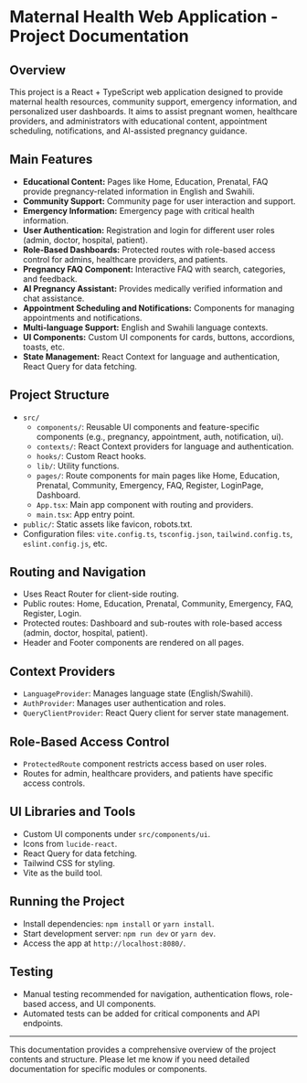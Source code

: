 # Maternal Health Web Application - Project Documentation

## Overview
This project is a React + TypeScript web application designed to provide maternal health resources, community support, emergency information, and personalized user dashboards. It aims to assist pregnant women, healthcare providers, and administrators with educational content, appointment scheduling, notifications, and AI-assisted pregnancy guidance.

## Main Features
- **Educational Content:** Pages like Home, Education, Prenatal, FAQ provide pregnancy-related information in English and Swahili.
- **Community Support:** Community page for user interaction and support.
- **Emergency Information:** Emergency page with critical health information.
- **User Authentication:** Registration and login for different user roles (admin, doctor, hospital, patient).
- **Role-Based Dashboards:** Protected routes with role-based access control for admins, healthcare providers, and patients.
- **Pregnancy FAQ Component:** Interactive FAQ with search, categories, and feedback.
- **AI Pregnancy Assistant:** Provides medically verified information and chat assistance.
- **Appointment Scheduling and Notifications:** Components for managing appointments and notifications.
- **Multi-language Support:** English and Swahili language contexts.
- **UI Components:** Custom UI components for cards, buttons, accordions, toasts, etc.
- **State Management:** React Context for language and authentication, React Query for data fetching.

## Project Structure
- `src/`
  - `components/`: Reusable UI components and feature-specific components (e.g., pregnancy, appointment, auth, notification, ui).
  - `contexts/`: React Context providers for language and authentication.
  - `hooks/`: Custom React hooks.
  - `lib/`: Utility functions.
  - `pages/`: Route components for main pages like Home, Education, Prenatal, Community, Emergency, FAQ, Register, LoginPage, Dashboard.
  - `App.tsx`: Main app component with routing and providers.
  - `main.tsx`: App entry point.
- `public/`: Static assets like favicon, robots.txt.
- Configuration files: `vite.config.ts`, `tsconfig.json`, `tailwind.config.ts`, `eslint.config.js`, etc.

## Routing and Navigation
- Uses React Router for client-side routing.
- Public routes: Home, Education, Prenatal, Community, Emergency, FAQ, Register, Login.
- Protected routes: Dashboard and sub-routes with role-based access (admin, doctor, hospital, patient).
- Header and Footer components are rendered on all pages.

## Context Providers
- `LanguageProvider`: Manages language state (English/Swahili).
- `AuthProvider`: Manages user authentication and roles.
- `QueryClientProvider`: React Query client for server state management.

## Role-Based Access Control
- `ProtectedRoute` component restricts access based on user roles.
- Routes for admin, healthcare providers, and patients have specific access controls.

## UI Libraries and Tools
- Custom UI components under `src/components/ui`.
- Icons from `lucide-react`.
- React Query for data fetching.
- Tailwind CSS for styling.
- Vite as the build tool.

## Running the Project
- Install dependencies: `npm install` or `yarn install`.
- Start development server: `npm run dev` or `yarn dev`.
- Access the app at `http://localhost:8080/`.

## Testing
- Manual testing recommended for navigation, authentication flows, role-based access, and UI components.
- Automated tests can be added for critical components and API endpoints.

---

This documentation provides a comprehensive overview of the project contents and structure. Please let me know if you need detailed documentation for specific modules or components.
